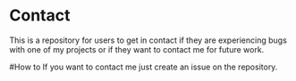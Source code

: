 # Contact
This is a repository for users to get in contact if they are experiencing bugs with one of my projects or if they want to contact me for future work.

#How to
If you want to contact me just create an issue on the repository.
